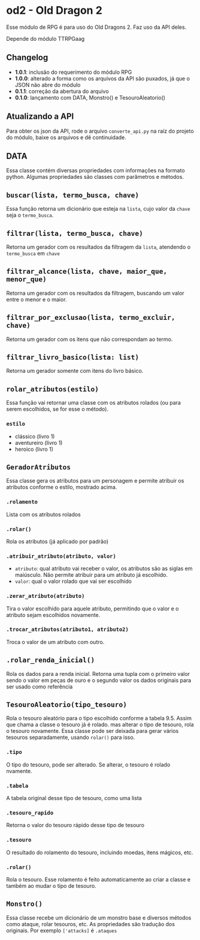 # od2 - Old Dragon 2
Esse módulo de RPG é para uso do Old Dragons 2. Faz uso da API deles.

Depende do módulo TTRPGaag

## Changelog
- **1.0.1**: inclusão do requerimento do módulo RPG
- **1.0.0**: alterado a forma como os arquivos da API são puxados, já que o JSON não abre do módulo
- **0.1.1**: correção da abertura do arquivo
- **0.1.0**: lançamento com DATA, Monstro() e TesouroAleatorio()

## Atualizando a API
Para obter os json da API, rode o arquivo `converte_api.py` na raíz do projeto do módulo, baixe os arquivos e dê continuidade.

## DATA
Essa classe contém diversas propriedades com informações na formato python. Algumas propriedades são classes com parâmetros e métodos.

## `buscar(lista, termo_busca, chave)`
Essa função retorna um dicionário que esteja na `lista`, cujo valor da `chave` seja o `termo_busca`.

## `filtrar(lista, termo_busca, chave)`
Retorna um gerador com os resultados da filtragem da `lista`, atendendo o `termo_busca` em `chave`

## `filtrar_alcance(lista, chave, maior_que, menor_que)`
Retorna um gerador com os resultados da filtragem, buscando um valor entre o menor e o maior.

## `filtrar_por_exclusao(lista, termo_excluir, chave)`
Retorna um gerador com os itens que não correspondam ao termo.

## `filtrar_livro_basico(lista: list)`
Retorna um gerador somente com itens do livro básico.

## `rolar_atributos(estilo)`
Essa função vai retornar uma classe com os atributos rolados (ou para serem escolhidos, se for esse o método).

### `estilo`
- clássico (livro 1)
- aventureiro (livro 1)
- heroico (livro 1)

## `GeradorAtributos`
Essa classe gera os atributos para um personagem e permite atribuir os atributos conforme o estilo, mostrado acima.

### `.rolamento`
Lista com os atributos rolados

### `.rolar()`
Rola os atributos (já aplicado por padrão)

### `.atribuir_atributo(atributo, valor)`
- `atributo`: qual atributo vai receber o valor, os atributos são as siglas em maiúsculo. Não permite atribuir para um atributo já escolhido.
- `valor`: qual o valor rolado que vai ser escolhido

### `.zerar_atributo(atributo)`
Tira o valor escolhido para aquele atributo, permitindo que o valor e o atributo sejam escolhidos novamente.

### `.trocar_atributos(atributo1, atributo2)`
Troca o valor de um atributo com outro.

## `.rolar_renda_inicial()`
Rola os dados para a renda inicial. Retorna uma tupla com o primeiro valor sendo o valor em peças de ouro e o segundo valor os dados originais para ser usado como referência

## `TesouroAleatorio(tipo_tesouro)`
Rola o tesouro aleatório para o tipo escolhido conforme a tabela 9.5. Assim que chama a classe o tesouro já é rolado. mas alterar o tipo de tesouro, rola o tesouro novamente. Essa classe pode ser deixada para gerar vários tesouros separadamente, usando `rolar()` para isso.

### `.tipo`
O tipo do tesouro, pode ser alterado. Se alterar, o tesouro é rolado nvamente.

### `.tabela`
A tabela original desse tipo de tesouro, como uma lista

### `.tesouro_rapido`
Retorna o valor do tesouro rápido desse tipo de tesouro

### `.tesouro`
O resultado do rolamento do tesouro, incluindo moedas, itens mágicos, etc.

### `.rolar()`
Rola o tesouro. Esse rolamento é feito automaticamente ao criar a classe e também ao mudar o tipo de tesouro.

## `Monstro()`
Essa classe recebe um dicionário de um monstro base e diversos métodos como ataque, rolar tesouros, etc. As propriedades são tradução dos originais. Por exemplo `['attacks]` é `.ataques`
